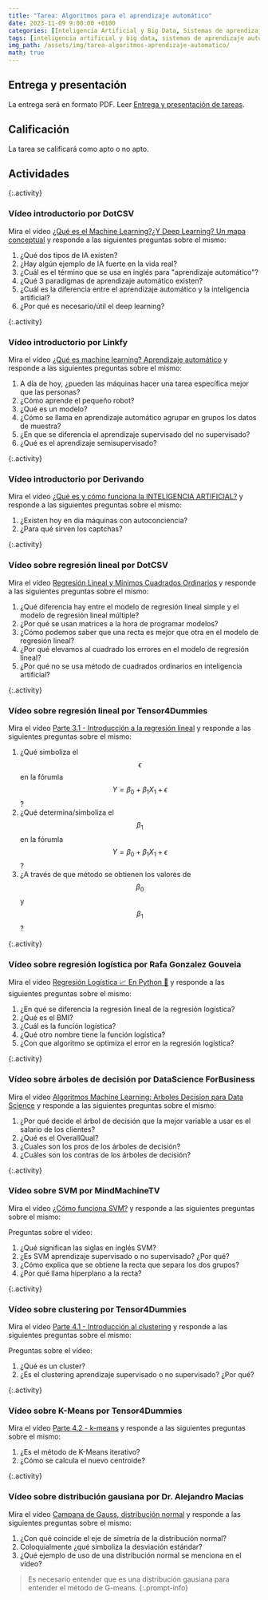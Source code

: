 ```yaml
---
title: "Tarea: Algoritmos para el aprendizaje automático"
date: 2023-11-09 9:00:00 +0100
categories: [Inteligencia Artificial y Big Data, Sistemas de aprendizaje automático]
tags: [inteligencia artificial y big data, sistemas de aprendizaje automático]
img_path: /assets/img/tarea-algoritmos-aprendizaje-automatico/
math: true
---
```


## Entrega y presentación

La entrega será en formato PDF. Leer [Entrega y presentación de tareas](/posts/entrega-presentacion-tareas/).

## Calificación

La tarea se calificará como apto o no apto.

## Actividades

{:.activity}
### Vídeo introductorio por DotCSV

Mira el vídeo [¿Qué es el Machine Learning?¿Y Deep Learning? Un mapa conceptual](https://www.youtube.com/embed/KytW151dpqU?si=GVVTwLVpZ39gk0dU) y responde a las siguientes preguntas sobre el mismo:

1. ¿Qué dos tipos de IA existen?
1. ¿Hay algún ejemplo de IA fuerte en la vida real?
1. ¿Cuál es el término que se usa en inglés para "aprendizaje automático"?
1. ¿Qué 3 paradigmas de aprendizaje automático existen?
1. ¿Cuál es la diferencia entre el aprendizaje automático y la inteligencia artificial?
1. ¿Por qué es necesario/útil el deep learning?

{:.activity}
### Vídeo introductorio por Linkfy

Mira el vídeo [¿Qué es machine learning? Aprendizaje automático](https://www.youtube.com/embed/xrQ1YH0PnrM?si=0FnJ-LY-pmQ0-XLq) y responde a las siguientes preguntas sobre el mismo:

1. A día de hoy, ¿pueden las máquinas hacer una tarea específica mejor que las personas?
1. ¿Cómo aprende el pequeño robot?
1. ¿Qué es un modelo?
1. ¿Cómo se llama en aprendizaje automático agrupar en grupos los datos de muestra?
1. ¿En que se diferencia el aprendizaje supervisado del no supervisado?
1. ¿Qué es el aprendizaje semisupervisado?

{:.activity}
### Vídeo introductorio por Derivando

Mira el vídeo [¿Qué es y cómo funciona la INTELIGENCIA ARTIFICIAL?](https://www.youtube.com/embed/_tA5cinv0U8?si=83FYEyOK9lvNzuR4) y responde a las siguientes preguntas sobre el mismo:

1. ¿Existen hoy en dia máquinas con autoconciencia?
1. ¿Para qué sirven los captchas?

{:.activity}
### Vídeo sobre regresión lineal por DotCSV

Mira el vídeo [Regresión Lineal y Mínimos Cuadrados Ordinarios](https://www.youtube.com/embed/k964_uNn3l0?si=WsWwIMtLhJ-0JK6_) y responde a las siguientes preguntas sobre el mismo:

1. ¿Qué diferencia hay entre el modelo de regresión lineal simple y el modelo de regresión lineal múltiple?
1. ¿Por qué se usan matrices a la hora de programar modelos?
1. ¿Cómo podemos saber que una recta es mejor que otra en el modelo de regresión lineal?
1. ¿Por qué elevamos al cuadrado los errores en el modelo de regresión lineal?
1. ¿Por qué no se usa método de cuadrados ordinarios en inteligencia artificial?

{:.activity}
### Vídeo sobre regresión lineal por Tensor4Dummies

Mira el vídeo [Parte 3.1 - Introducción a la regresión lineal](https://www.youtube.com/embed/J3Sw1Z2rVmc?si=NJtl9oz4EEQNXgwT) y responde a las siguientes preguntas sobre el mismo:

1. ¿Qué simboliza el $$\epsilon$$ en la fórumla $$Y = \beta_{0} + \beta_{1} X_{1} + \epsilon$$?
1. ¿Qué determina/simboliza el $$\beta_{1}$$ en la fórumla $$Y = \beta_{0} + \beta_{1} X_{1} + \epsilon$$?
1. ¿A través de que método se obtienen los valores de $$\beta_{0}$$ y $$\beta_{1}$$?

{:.activity}
### Vídeo sobre regresión logística por Rafa Gonzalez Gouveia

Mira el vídeo [Regresión Logística 📈 En Python 🐍](https://www.youtube.com/embed/BHok3wJpmf0?si=_2WDTq4oc922AP6X) y responde a las siguientes preguntas sobre el mismo:

1. ¿En qué se diferencia la regresión lineal de la regresión logística?
1. ¿Qué es el BMI?
1. ¿Cuál es la función logística?
1. ¿Qué otro nombre tiene la función logística?
1. ¿Con que algoritmo se optimiza el error en la regresión logística?

{:.activity}
### Vídeo sobre árboles de decisión por DataScience ForBusiness

Mira el vídeo [Algoritmos Machine Learning: Arboles Decision para Data Science](https://www.youtube.com/embed/LZkIfA5kgl0?si=HtS7QZAD8sDVDZtJ) y responde a las siguientes preguntas sobre el mismo:

1. ¿Por qué decide el árbol de decisión que la mejor variable a usar es el salario de los clientes?
1. ¿Qué es el OverallQual?
1. ¿Cuales son los pros de los árboles de decisión?
1. ¿Cuáles son los contras de los árboles de decisión?

{:.activity}
### Vídeo sobre SVM por MindMachineTV

Mira el vídeo [¿Cómo funciona SVM?](https://www.youtube.com/embed/kl6tyEi5eso?si=f6DPqO9pqxfzUpTx) y responde a las siguientes preguntas sobre el mismo:

Preguntas sobre el vídeo:

1. ¿Qué significan las siglas en inglés SVM?
1. ¿Es SVM aprendizaje supervisado o no supervisado? ¿Por qué?
1. ¿Cómo explica que se obtiene la recta que separa los dos grupos?
1. ¿Por qué llama hiperplano a la recta?

{:.activity}
### Vídeo sobre clustering por Tensor4Dummies

Mira el vídeo [Parte 4.1 - Introducción al clustering](https://www.youtube.com/embed/aUPRixo1jFw?si=Cjx2Z_r30fqtFxrt) y responde a las siguientes preguntas sobre el mismo:

Preguntas sobre el vídeo:

1. ¿Qué es un cluster?
1. ¿Es el clustering aprendizaje supervisado o no supervisado? ¿Por qué?

{:.activity}
### Vídeo sobre K-Means por Tensor4Dummies

Mira el vídeo [Parte 4.2 - k-means](https://www.youtube.com/embed/vFFGIPXwFlE?si=NQnPL8Gxne4FlBlp) y responde a las siguientes preguntas sobre el mismo:

1. ¿Es el método de K-Means iterativo?
1. ¿Cómo se calcula el nuevo centroide?

{:.activity}
### Vídeo sobre distribución gausiana por Dr. Alejandro Macias

Mira el vídeo [Campana de Gauss, distribución normal](https://www.youtube.com/embed/OiKEs2BZ4v0?si=UdwrNTJkAeRC_xsC) y responde a las siguientes preguntas sobre el mismo:

1. ¿Con qué coincide el eje de simetría de la distribución normal?
1. Coloquialmente ¿qué simboliza la desviación estándar?
1. ¿Qué ejemplo de uso de una distribución normal se menciona en el vídeo?

> Es necesario entender que es una distribución gausiana para entender el método de G-means.
{:.prompt-info}
